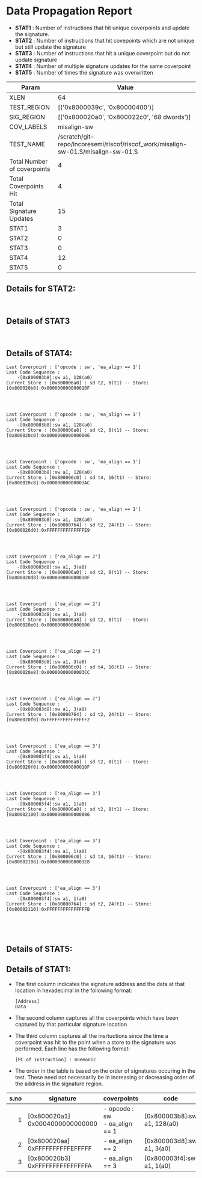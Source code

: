 
# Data Propagation Report

- **STAT1** : Number of instructions that hit unique coverpoints and update the signature.
- **STAT2** : Number of instructions that hit covepoints which are not unique but still update the signature
- **STAT3** : Number of instructions that hit a unique coverpoint but do not update signature
- **STAT4** : Number of multiple signature updates for the same coverpoint
- **STAT5** : Number of times the signature was overwritten

| Param                     | Value    |
|---------------------------|----------|
| XLEN                      | 64      |
| TEST_REGION               | [('0x8000039c', '0x80000400')]      |
| SIG_REGION                | [('0x800020a0', '0x800022c0', '68 dwords')]      |
| COV_LABELS                | misalign-sw      |
| TEST_NAME                 | /scratch/git-repo/incoresemi/riscof/riscof_work/misalign-sw-01.S/misalign-sw-01.S    |
| Total Number of coverpoints| 4     |
| Total Coverpoints Hit     | 4      |
| Total Signature Updates   | 15      |
| STAT1                     | 3      |
| STAT2                     | 0      |
| STAT3                     | 0     |
| STAT4                     | 12     |
| STAT5                     | 0     |

## Details for STAT2:

```


```

## Details of STAT3

```


```

## Details of STAT4:

```
Last Coverpoint : ['opcode : sw', 'ea_align == 1']
Last Code Sequence : 
	-[0x800003b8]:sw a1, 128(a0)
Current Store : [0x800006a0] : sd t2, 0(t1) -- Store: [0x800020b8]:0x000000000000010F




Last Coverpoint : ['opcode : sw', 'ea_align == 1']
Last Code Sequence : 
	-[0x800003b8]:sw a1, 128(a0)
Current Store : [0x800006a8] : sd t2, 8(t1) -- Store: [0x800020c0]:0x0000000000000006




Last Coverpoint : ['opcode : sw', 'ea_align == 1']
Last Code Sequence : 
	-[0x800003b8]:sw a1, 128(a0)
Current Store : [0x800006c0] : sd t4, 16(t1) -- Store: [0x800020c8]:0x00000000000003AC




Last Coverpoint : ['opcode : sw', 'ea_align == 1']
Last Code Sequence : 
	-[0x800003b8]:sw a1, 128(a0)
Current Store : [0x80000764] : sd t2, 24(t1) -- Store: [0x800020d0]:0xFFFFFFFFFFFFFFE9




Last Coverpoint : ['ea_align == 2']
Last Code Sequence : 
	-[0x800003d8]:sw a1, 3(a0)
Current Store : [0x800006a0] : sd t2, 0(t1) -- Store: [0x800020d8]:0x000000000000010F




Last Coverpoint : ['ea_align == 2']
Last Code Sequence : 
	-[0x800003d8]:sw a1, 3(a0)
Current Store : [0x800006a8] : sd t2, 8(t1) -- Store: [0x800020e0]:0x0000000000000006




Last Coverpoint : ['ea_align == 2']
Last Code Sequence : 
	-[0x800003d8]:sw a1, 3(a0)
Current Store : [0x800006c0] : sd t4, 16(t1) -- Store: [0x800020e8]:0x00000000000003CC




Last Coverpoint : ['ea_align == 2']
Last Code Sequence : 
	-[0x800003d8]:sw a1, 3(a0)
Current Store : [0x80000764] : sd t2, 24(t1) -- Store: [0x800020f0]:0xFFFFFFFFFFFFFFF2




Last Coverpoint : ['ea_align == 3']
Last Code Sequence : 
	-[0x800003f4]:sw a1, 1(a0)
Current Store : [0x800006a0] : sd t2, 0(t1) -- Store: [0x800020f8]:0x000000000000010F




Last Coverpoint : ['ea_align == 3']
Last Code Sequence : 
	-[0x800003f4]:sw a1, 1(a0)
Current Store : [0x800006a8] : sd t2, 8(t1) -- Store: [0x80002100]:0x0000000000000006




Last Coverpoint : ['ea_align == 3']
Last Code Sequence : 
	-[0x800003f4]:sw a1, 1(a0)
Current Store : [0x800006c0] : sd t4, 16(t1) -- Store: [0x80002108]:0x00000000000003E8




Last Coverpoint : ['ea_align == 3']
Last Code Sequence : 
	-[0x800003f4]:sw a1, 1(a0)
Current Store : [0x80000764] : sd t2, 24(t1) -- Store: [0x80002110]:0xFFFFFFFFFFFFFFFB





```

## Details of STAT5:



## Details of STAT1:

- The first column indicates the signature address and the data at that location in hexadecimal in the following format: 
  ```
  [Address]
  Data
  ```

- The second column captures all the coverpoints which have been captured by that particular signature location

- The third column captures all the insrtuctions since the time a coverpoint was
  hit to the point when a store to the signature was performed. Each line has
  the following format:
  ```
  [PC of instruction] : mnemonic
  ```
- The order in the table is based on the order of signatures occuring in the
  test. These need not necessarily be in increasing or decreasing order of the
  address in the signature region.

|s.no|            signature             |             coverpoints              |              code              |
|---:|----------------------------------|--------------------------------------|--------------------------------|
|   1|[0x800020a1]<br>0x0004000000000000|- opcode : sw<br> - ea_align == 1<br> |[0x800003b8]:sw a1, 128(a0)<br> |
|   2|[0x800020aa]<br>0xFFFFFFFFFFEFFFFF|- ea_align == 2<br>                   |[0x800003d8]:sw a1, 3(a0)<br>   |
|   3|[0x800020b3]<br>0xFFFFFFFFFFFFFFFA|- ea_align == 3<br>                   |[0x800003f4]:sw a1, 1(a0)<br>   |
